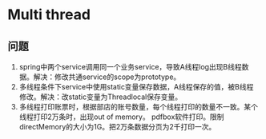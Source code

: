 # Multi thread
## 问题
1. spring中两个service调用同一个业务service，导致A线程log出现B线程数据。解决：修改共通service的scope为prototype。
2. 多线程条件下service中使用static变量保存数据，A线程保存的值，被B线程修改。解决：改static变量为Threadlocal保存变量。
3. 多线程打印账票时，根据部店的账号数量，每个线程打印的数量不一致。某个线程打印2万条时，出现out of memory。 pdfbox软件打印。限制directMemory的大小为1G。把2万条数据分页为2千打印一次。
